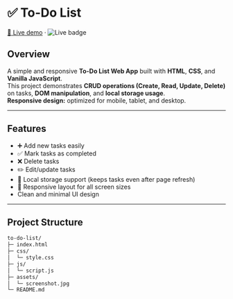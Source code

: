 # ✅ To-Do List

[🔗 Live demo](https://to-do-list-eyas.netlify.app/) · ![Live badge](https://img.shields.io/badge/Live-Netlify-brightgreen)

## Overview

A simple and responsive **To-Do List Web App** built with **HTML**, **CSS**, and **Vanilla JavaScript**.  
This project demonstrates **CRUD operations (Create, Read, Update, Delete)** on tasks, **DOM manipulation**, and **local storage usage**.  
**Responsive design:** optimized for mobile, tablet, and desktop.

---

## Features

* ➕ Add new tasks easily  
* ✅ Mark tasks as completed  
* ❌ Delete tasks  
* ✏️ Edit/update tasks  
* 💾 Local storage support (keeps tasks even after page refresh)  
* 📱 Responsive layout for all screen sizes  
* Clean and minimal UI design  

---

## Project Structure

```bash
to-do-list/
├─ index.html
├─ css/
│  └─ style.css
├─ js/
│  └─ script.js
├─ assets/
│  └─ screenshot.jpg
└─ README.md
